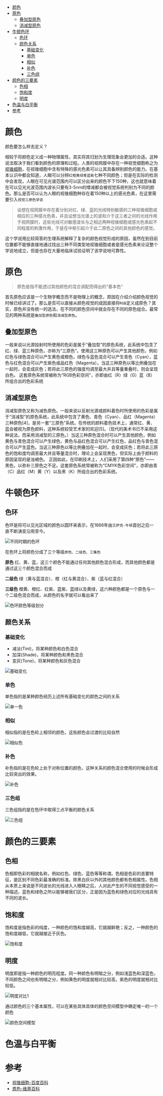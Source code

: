
<!-- toc orderedList:0 -->

- [颜色](#颜色)
- [原色](#原色)
	- [叠加型原色](#叠加型原色)
	- [消减型原色](#消减型原色)
- [牛顿色环](#牛顿色环)
	- [色环](#色环)
	- [颜色关系](#颜色关系)
		- [基础变化](#基础变化)
		- [单色](#单色)
		- [相似](#相似)
		- [补色](#补色)
		- [三色组](#三色组)
- [颜色的三要素](#颜色的三要素)
	- [色相](#色相)
	- [饱和度](#饱和度)
	- [明度](#明度)
- [色温与白平衡](#色温与白平衡)
- [参考](#参考)

<!-- tocstop -->
# 颜色

颜色要怎么样去定义？

相较于将颜色定义成一种物理属性，其实将其归划为生理现象会更加的合适。这种说法取决于我们看到颜色的原理和过程。人类的视网膜中存在一种视觉细胞称之为[视锥细胞](http://baike.baidu.com/view/852250.htm)，在视锥细胞中含有特殊的感光色素可以让其具备辨别颜色的能力。在基本认识中都会知道，人眼可以分辨`红橙黄绿青蓝紫`七种不同颜色；但是在实际的检测中会发现，人眼在可见光谱范围内可以区分出来的颜色不下150种，这也就意味着在可以见光光波范围内波长只要有3-5nm的增减都会被视觉系统判别为不同的颜色。那么是否可以认为人眼的视锥细胞种存在着150种以上的感光色素，在这里需要引入`视觉三原色学说`

> 设想在视网膜中存在着分别对红、绿、蓝的光线特别敏感的三种视锥细胞或相应的三种感光色素，并且设想当光谱上的波和介于这三者之间的光线作用于视网膜时，这些光线可对敏感波长与之相近两种视锥细胞或感光色素起不同程度的刺激作用，于是在中枢引起介于此二原色之间的其他颜色的感觉。

这个学说用比较简答的生理系统解释了复杂的颜色视觉形成的原因，虽然在到目前位置都不能够直接地通过找出三种不同类型地视锥细胞或者是感光色素来论证整个学说地成立，但是也存在大量地临床试验证明了该学说地可靠性。



# 原色

> 原色是指不能透过其他颜色的混合调配而得出的“基本色”

首先原色应该是一个生物学概念而不是物理上的概念，原因在介绍介绍颜色视觉的时候已经讲过了。那么是否可以直接从颜色视觉的成因直接将`RGB`定义成原色？其实，原色并没有统一的选法，在不同的颜色空间中就会存在不同的原色组合。最常见的两种系统是`叠加型原色`和`消减型原色`。

## 叠加型原色

一般来说以光源投射时所使用的色彩是属于“叠加型”的原色系统，此系统中包含了红、绿、蓝三种原色，亦称为“三原色”。使用这三种原色可以产生其他颜色，例如红色与绿色混合可以产生黄色或橙色，绿色与蓝色混合可以产生青色（Cyan），蓝色与红色混合可以产生紫色或品红色（Magenta）。当这三种原色以等比例叠加在一起时，会变成灰色；若将此三原色的强度均调至最大并且等量重叠时，则会呈现白色。
这套原色系统常被称为“RGB色彩空间”，亦即由红（R）绿（G）蓝（B）所组合出的色彩系统

## 消减型原色

消减型原色又称为减色原色。一般来说以反射光源或颜料着色时所使用的色彩是属于“消减型”的原色系统，此系统中包含了黄色、青色（Cyan）、品红（Magenta）三种原色[4]，是另一套“三原色”系统。在传统的颜料着色技术上，通常红、黄、蓝会被视为原色颜料，这种系统较受艺术家的欢迎[5]。（现代的美术书已不采用这种说法，而采用消减型的三原色。）当这三种原色混合时可以产生其他颜色，例如黄色与青色混合可以产生绿色，黄色与品红色混合可以产生红色，品红色与青色混合可以产生蓝色。当这三种原色以等比例叠加在一起时，会变成灰色；若将此三原色的饱和度均调至最大并且等量混合时，理论上会呈现黑色，但实际上由于颜料的原因呈现的是浊褐色。
正因如此，在印刷技术上，人们采用了第四种“原色”——黑色，以弥补三原色之不足。这套原色系统常被称为“CMYK色彩空间”，亦即由青（C）品红（M）黄（Y）以及黑（K）所组合出的色彩系统。

# 牛顿色环

## 色环

色环是将可以见光区域的颜色以圆环来表示，在1666年由`艾萨克·牛顿`首创之后一直不断演变沿用至今。

![不同时期的色环](http://s0-weizhifeng-net.b0.upaiyun.com/images/design/basic-color-theory/color-wheel-01.jpeg)


在色环上将颜色分成了三个等级`原色、二级色、三集色`

**原色**
红、黄、蓝，这三个颜色不能通过任何其他颜色混合形成，而其他颜色都是通过这三个颜色混合而成

**二级色**
绿（黄与蓝混合）、橙（红与黄混合）、紫（蓝与红混合）

**三级色**
橙黄、橙红、红紫、蓝紫、蓝绿以及黄绿，这六种颜色都是一个原色与一个二级色混合而成，从颜色的名字就可以看出来了

![色环颜色等级划分](http://s0-weizhifeng-net.b0.upaiyun.com/images/design/basic-color-theory/color-wheel-02.jpeg)

## 颜色关系

### 基础变化

- 减淡(Tint)，将某种颜色和白色混合
- 加深(Shade)，将某种颜色和黑色混合
- 变灰(Tone)，将某种颜色和灰色混合

![基础变化](http://s0-weizhifeng-net.b0.upaiyun.com/images/design/basic-color-theory/monochrome-01.png)

### 单色

单色指的是某种颜色经历上述所有基础变化的颜色之间的关系

![单一色](http://s0-weizhifeng-net.b0.upaiyun.com/images/design/basic-color-theory/monochrome-03.png)

### 相似

相似指的是在色轮上相邻的颜色，这些颜色会过渡的比较自然

![相似色](http://s0-weizhifeng-net.b0.upaiyun.com/images/design/basic-color-theory/analogous-01.png)

### 补色

补色指的是在色轮上处于对称位置的颜色，这种关系的颜色混合使用的时候会形成比较突出的效果。

![补色](http://s0-weizhifeng-net.b0.upaiyun.com/images/design/basic-color-theory/complementary-01.png)

### 三色组

三色组指的是在色环中取得三点平衡的颜色关系

![三色组](http://s0-weizhifeng-net.b0.upaiyun.com/images/design/basic-color-theory/triadic-01.png)


# 颜色的三要素

## 色相

色相即色彩的相貌名称，例如红色、绿色、蓝色等等称谓。色相是色彩的首要特征，是区别不同色彩最准确的标准。除黑白灰以外的其他颜色都有色相属性。色相从本质上来说是不同波长的光线进入人眼睛之后，人对此产生的不同视觉感受的一种描述。蓝色和绿色之所以能够被我们区分，正是因为蓝色和绿色对应的光线具有不同的波长。

## 饱和度

饱和度是指色彩的纯度，一种颜色的饱和度越高，它就越鲜艳；反之，一种颜色的饱和度越低，它就越接近于灰色。

![饱和度](http://mmbiz.qpic.cn/mmbiz_png/Yf3ZyUvU9QAr2InBHV4j7nP0ojdLiaQnaxaVh5U13rNdQoWqIh5veBlbl5I6jyktc2EiayajpRLI2tSRgNbsh7nQ/640?wx_fmt=png&tp=webp&wxfrom=5&wx_lazy=1)

## 明度

明度即是指一种颜色的明亮程度。同一种颜色有明暗之分，例如浅蓝色和深蓝色，不同颜色之间也有明暗之分，例如黄色的明度就相对比较高，紫色的明度就相对比较低。

![明度对比1](http://mmbiz.qpic.cn/mmbiz_png/Yf3ZyUvU9QDibFUYFeOMNZScPt84wMKSvN9b6fiasr2umnL6UlwHicPdgdhia9mZFDdE8mLtmDkEqFT0iaJgyhhnaeA/640?wx_fmt=png&tp=webp&wxfrom=5&wx_lazy=1)

通过颜色的三个基本属性，可以在某些具体具体的颜色空间模型中确定唯一的一个颜色

![颜色空间模型](http://a0.att.hudong.com/56/56/01300000179261122969567819117.jpg)


# 色温与白平衡

# 参考

- [视锥细胞-百度百科](http://baike.baidu.com/view/852250.htm)
- [原色-维基百科](https://zh.wikipedia.org/wiki/%E5%8E%9F%E8%89%B2)
